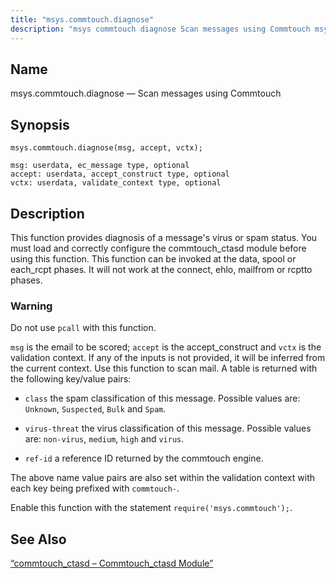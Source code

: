 ```yaml
---
title: "msys.commtouch.diagnose"
description: "msys commtouch diagnose Scan messages using Commtouch msys commtouch diagnose msg accept vctx This function provides diagnosis of a message's virus or spam status You must load and correctly configure the commtouch ctasd module before using this function This function can be invoked at the data spool or each rcpt..."
---
```


<a name="lua.ref.msys.commtouch.diagnose"></a> 
## Name

msys.commtouch.diagnose — Scan messages using Commtouch

<a name="idp26350608"></a> 
## Synopsis

`msys.commtouch.diagnose(msg, accept, vctx);`

```
msg: userdata, ec_message type, optional
accept: userdata, accept_construct type, optional
vctx: userdata, validate_context type, optional
```
<a name="idp26353200"></a> 
## Description

This function provides diagnosis of a message's virus or spam status. You must load and correctly configure the commtouch_ctasd module before using this function. This function can be invoked at the data, spool or each_rcpt phases. It will not work at the connect, ehlo, mailfrom or rcptto phases.

### Warning

Do not use `pcall` with this function.

`msg` is the email to be scored; `accept` is the accept_construct and `vctx` is the validation context. If any of the inputs is not provided, it will be inferred from the current context. Use this function to scan mail. A table is returned with the following key/value pairs:

*   `class` the spam classification of this message. Possible values are: `Unknown`, `Suspected`, `Bulk` and `Spam`.

*   `virus-threat` the virus classification of this message. Possible values are: `non-virus`, `medium`, `high` and `virus`.

*   `ref-id` a reference ID returned by the commtouch engine.

The above name value pairs are also set within the validation context with each key being prefixed with `commtouch-`.

Enable this function with the statement `require('msys.commtouch');`.

<a name="idp26367968"></a> 
## See Also

[“commtouch_ctasd – Commtouch_ctasd Module”](/momentum/3/3-reference/3-reference-modules-commtouch)